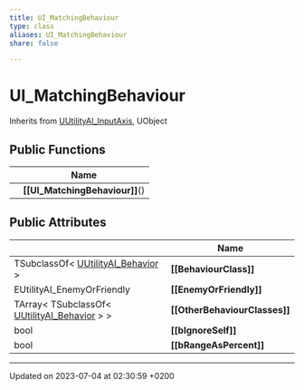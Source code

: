 ```yaml
---
title: UI_MatchingBehaviour
type: class
aliases: UI_MatchingBehaviour
share: false

---
```


# UI_MatchingBehaviour





Inherits from [UUtilityAI_InputAxis](/docs/SDK/Source/Classes/classUUtilityAI__InputAxis.md), UObject

## Public Functions

|                | Name           |
| -------------- | -------------- |
| | **[[UI_MatchingBehaviour]]**() |

## Public Attributes

|                | Name           |
| -------------- | -------------- |
| TSubclassOf< [UUtilityAI_Behavior](/docs/SDK/Source/Classes/classUUtilityAI__Behavior.md) > | **[[BehaviourClass]]**  |
| EUtilityAI_EnemyOrFriendly | **[[EnemyOrFriendly]]**  |
| TArray< TSubclassOf< [UUtilityAI_Behavior](/docs/SDK/Source/Classes/classUUtilityAI__Behavior.md) > > | **[[OtherBehaviourClasses]]**  |
| bool | **[[bIgnoreSelf]]**  |
| bool | **[[bRangeAsPercent]]**  |

-------------------------------

Updated on 2023-07-04 at 02:30:59 +0200